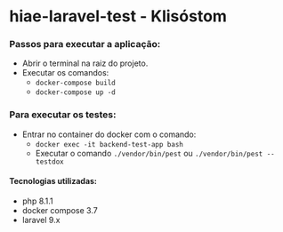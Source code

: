 # hiae-laravel-test - Klisóstom

### Passos para executar a aplicação:

- Abrir o terminal na raiz do projeto.
- Executar os comandos:
  - `docker-compose build`
  - `docker-compose up -d`

### Para executar os testes:
- Entrar no container do docker com o comando:
  - `docker exec -it backend-test-app bash`
  - Executar o comando `./vendor/bin/pest` ou `./vendor/bin/pest --testdox`

#### Tecnologias utilizadas:
- php 8.1.1
- docker compose 3.7
- laravel 9.x
